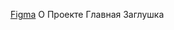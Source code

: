 <a href="https://www.figma.com/design/yZbdnhvKKRpuKqCjG2K14W/Untitled?node-id=191-2&p=f&t=EyDwKhUXxwb2yl3C-0">Figma</a>
О Проекте
Главная
Заглушка
